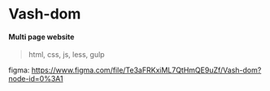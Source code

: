 # Vash-dom
#### Multi page website
> html, css, js, less, gulp

figma: https://www.figma.com/file/Te3aFRKxiML7QtHmQE9uZf/Vash-dom?node-id=0%3A1
